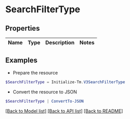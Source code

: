 # SearchFilterType
## Properties

Name | Type | Description | Notes
------------ | ------------- | ------------- | -------------

## Examples

- Prepare the resource
```powershell
$SearchFilterType = Initialize-Tm.V3SearchFilterType 
```

- Convert the resource to JSON
```powershell
$SearchFilterType | ConvertTo-JSON
```

[[Back to Model list]](../README.md#documentation-for-models) [[Back to API list]](../README.md#documentation-for-api-endpoints) [[Back to README]](../README.md)

